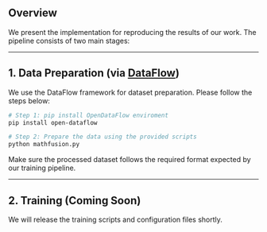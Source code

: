 ## Overview

We present the implementation for reproducing the results of our work. The pipeline consists of two main stages:

---

## 1. Data Preparation (via [DataFlow](https://github.com/OpenDCAI/DataFlow))

We use the DataFlow framework for dataset preparation. Please follow the steps below:

```bash
# Step 1: pip install OpenDataFlow enviroment
pip install open-dataflow

# Step 2: Prepare the data using the provided scripts
python mathfusion.py
```

Make sure the processed dataset follows the required format expected by our training pipeline.

---

## 2. Training (Coming Soon)

We will release the training scripts and configuration files shortly.


<!-- ## Citation

If you find our work useful, please consider citing our paper:

```bibtex
@inproceedings{your_citation_key,
  title={Your Paper Title},
  author={Author1 and Author2 and ...},
  booktitle={Conference Name},
  year={202X}
}
```

---

Let me know你是否需要我帮你自动填充论文题目、会议名、作者等内容，或者需要加入环境依赖、许可证等额外部分。 -->
